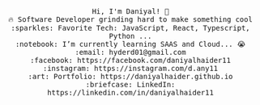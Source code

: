 <p align="center">
  <samp>
    Hi, I'm Daniyal! 👋 <br>
    🔥 Software Developer grinding hard to make something cool  <br>
    :sparkles: Favorite Tech: JavaScript, React, Typescript, Python ... <br>
    :notebook: I’m currently learning SAAS and Cloud... 😭  <br>
    :email:	hyderd01@gmail.com <br>
    :facebook: https://facebook.com/daniyalhaider11 <br>
    :instagram: https://instagram.com/d.any11 <br>
    :art: Portfolio: https://daniyalhaider.github.io <br>
    :briefcase: LinkedIn: https://linkedin.com/in/daniyalhaider11 <br>
  </samp>
</p>

